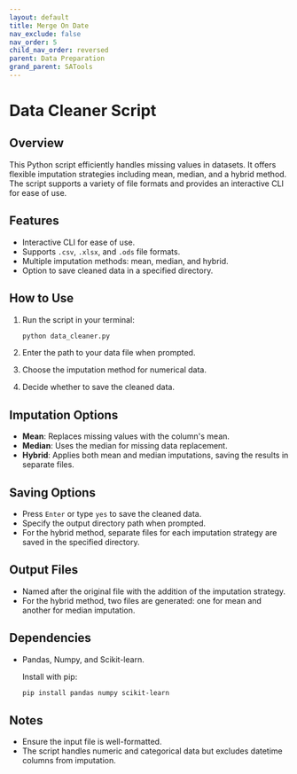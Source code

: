 ```yaml
---
layout: default
title: Merge On Date
nav_exclude: false
nav_order: 5
child_nav_order: reversed
parent: Data Preparation
grand_parent: SATools
---
```


# Data Cleaner Script

## Overview

This Python script efficiently handles missing values in datasets. It offers flexible imputation strategies including mean, median, and a hybrid method. The script supports a variety of file formats and provides an interactive CLI for ease of use.

## Features

- Interactive CLI for ease of use.
- Supports `.csv`, `.xlsx`, and `.ods` file formats.
- Multiple imputation methods: mean, median, and hybrid.
- Option to save cleaned data in a specified directory.

## How to Use

1. Run the script in your terminal:

   ```bash
   python data_cleaner.py
   ```

2. Enter the path to your data file when prompted.
3. Choose the imputation method for numerical data.
4. Decide whether to save the cleaned data.

## Imputation Options

- **Mean**: Replaces missing values with the column's mean.
- **Median**: Uses the median for missing data replacement.
- **Hybrid**: Applies both mean and median imputations, saving the results in separate files.

## Saving Options

- Press `Enter` or type `yes` to save the cleaned data.
- Specify the output directory path when prompted.
- For the hybrid method, separate files for each imputation strategy are saved in the specified directory.

## Output Files

- Named after the original file with the addition of the imputation strategy.
- For the hybrid method, two files are generated: one for mean and another for median imputation.

## Dependencies

- Pandas, Numpy, and Scikit-learn.

  Install with pip:

  ```bash
  pip install pandas numpy scikit-learn
  ```

## Notes

- Ensure the input file is well-formatted.
- The script handles numeric and categorical data but excludes datetime columns from imputation.
